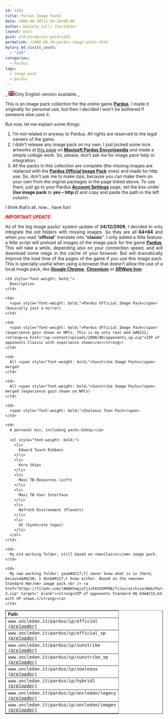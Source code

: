 ```yaml
---
id: 1263
title: Pardus Image Packs
date: 2008-06-30T12:56:29+00:00
author: Daniele Lolli (UncleDan)
layout: post
guid: old-wordpress-guid=1263
permalink: /2008-06-30-pardus-image-packs.html
mytory_md_visits_count:
  - "240"
categories:
  - Pardus
tags:
  - image pack
  - pardus
---
```

_ <img class="alignnone size-full wp-image-149" title="uk-flag-xsmall" src="/wp-content/uploads/2009/03/uk-flag-xsmall.gif" alt="uk-flag-xsmall" width="20" height="15" />Only English version available._

This is an image pack collection for the online game <a href="http://www.pardus.at/" target="_blank"><span style="font-weight: bold;">Pardus</span></a>. I made it originally for personal use, but then I decided I won&#8217;t be bothered if someone else uses it.

<div>
  <p>
    But now, let me explain some things:
  </p>
</div>

  1. I&#8217;m not related in anyway to Pardus. All rights are reserved to the legal owners of the game.
  2. I didn&#8217;t release any image pack on my own. I just picked some nice artworks at <a href="http://pardus.maxisoft.org/imagepacks.html" target="_blank">this page</a> on <a href="http://pardus.maxisoft.org/" target="_blank"><span style="font-weight: bold;">Maxisoft Pardus Encyclopedia</span></a> and made a simple <span style="font-style: italic;">collage</span> work. So, please, don&#8217;t ask me for image pack help or integration.
  3. All the packs in this collection are complete (the missing images are replaced with the <a href="http://static.pardus.at/downloads/images.zip" target="_blank"><span style="font-weight: bold;">Pardus Official Image Pack</span></a> ones) and made for http use. So, don&#8217;t ask me to make zips, because you can make them on your own from the orginal packages in the page linked above. To use them, just go to your Pardus <a href="http://www.pardus.at/index.php?section=account_settings" target="_blank"><span style="font-weight: bold;">Account Settings</span></a> page, set the box under <span style="font-weight: bold;">Use image pack</span> to <span style="font-weight: bold;">yes &#8211; http://</span> and copy and paste the path in the left column.

I think that&#8217;s all, now&#8230; have fun!

**<span style="color: #ff0000;">IMPORTANT UPDATE:</span>**

<p style="text-align: justify;">
  As of the big image packs&#8217; system update of <strong>24/12/2009</strong>, I decided to only integrate the old folders with missing images. So they are all <strong>64&#215;64</strong> and when you read &#8220;<strong>official</strong>&#8221; translate into &#8220;<strong>classic</strong>&#8220;. I only added a little feature: a little script will preload all images of the image pack for the game <a href="http://www.pardus.at/" target="_blank"><strong>Pardus</strong></a>. This will take a while, depending also on your connection speed, and will download some megs in the cache of your browser. But will dramatically improve the load time of tha pages of the game if you use this image pack. This is specially useful when using a browser that doesn&#8217;t allow the use of a local image pack, like <a href="http://www.google.com/chrome/" target="_blank"><strong>Google Chrome</strong></a>, <a href="http://www.chromium.org/" target="_blank"><strong>Chromium</strong></a> or <a href="http://www.srware.net/en/software_srware_iron.php" target="_href"><strong>SRWare Iron</strong></a>.
</p>

<table style="text-align: left; width: 100%;" border="1" cellspacing="2" cellpadding="2">
  <tr>
    <td style="font-weight: bold;">
      Path
    </td>
    
    <td style="font-weight: bold;">
      Description
    </td>
  </tr>
  
  <tr>
    <td style="font-family: monospace;">
      www.uncledan.it/pardus/ip/official<br /> <em><a href="https://filedn.com/lAHAHtmqjaTjJxFAtUSMfN8/files/archive/Web/Pardus/ImagePacks/official/preloader.php" target="_blank">(preloader)</a></em>
    </td>
    
    <td>
      <span style="font-weight: bold;">Pardus Official Image Pack</span> (basically just a mirror)
    </td>
  </tr>
  
  <tr>
    <td style="font-family: monospace;">
      www.uncledan.it/pardus/ip/official_xp<br /> <em><a href="https://filedn.com/lAHAHtmqjaTjJxFAtUSMfN8/files/archive/Web/Pardus/ImagePacks/official_xp/preloader.php" target="_blank">(preloader)</a></em>
    </td>
    
    <td>
      <span style="font-weight: bold;">Pardus Official Image Pack</span> (experience gain shown on NPCs, this is my only real mod &#8211; <strong><a href="/wp-content/uploads/2008/06/opponents_xp.zip">ZIP of opponents Classic with experience shown</a></strong>)
    </td>
  </tr>
  
  <tr>
    <td style="font-family: monospace;">
      www.uncledan.it/pardus/ip/sunstrike<br /> <em><a href="https://filedn.com/lAHAHtmqjaTjJxFAtUSMfN8/files/archive/Web/Pardus/ImagePacks/sunstrike/preloader.php" target="_blank">(preloader)</a></em>
    </td>
    
    <td>
      All <span style="font-weight: bold;">Sunstrike Image Packs</span> merged
    </td>
  </tr>
  
  <tr>
    <td style="font-family: monospace;">
      www.uncledan.it/pardus/ip/sunstrike_xp<br /> <em><a href="https://filedn.com/lAHAHtmqjaTjJxFAtUSMfN8/files/archive/Web/Pardus/ImagePacks/sunstrike_xp/preloader.php" target="_blank">(preloader)</a></em>
    </td>
    
    <td>
      All <span style="font-weight: bold;">Sunstrike Image Packs</span> merged (experience gain shown on NPCs)
    </td>
  </tr>
  
  <tr>
    <td style="font-family: monospace;">
      www.uncledan.it/pardus/ip/zealeous<br /> <em><a href="https://filedn.com/lAHAHtmqjaTjJxFAtUSMfN8/files/archive/Web/Pardus/ImagePacks/zealeous/preloader.php">(preloader)</a></em>
    </td>
    
    <td>
      <span style="font-weight: bold;">Zealeous Toon Pack</span>
    </td>
  </tr>
  
  <tr>
    <td style="vertical-align: top; font-family: monospace;">
      www.uncledan.it/pardus/ip/hybrid1<br /> <em><a href="https://filedn.com/lAHAHtmqjaTjJxFAtUSMfN8/files/archive/Web/Pardus/ImagePacks/hybrid1/preloader.php" target="_blank">(preloader)</a></em>
    </td>
    
    <td>
      A personal mix, including packs:&nbsp;</p> 
      
      <ol style="font-weight: bold;">
        <li>
          Edward Teach Ribbons
        </li>
        <li>
          Kora Ships
        </li>
        <li>
          Maxi TB Resources (soft)
        </li>
        <li>
          Maxi TB User Interface
        </li>
        <li>
          Nafrath Environment (Planets)
        </li>
        <li>
          UI (Syndicate logos)
        </li>
      </ol>
    </td>
  </tr>
  
  <tr>
    <td style="font-family: monospace;">
      www.uncledan.it/pardus/ip/uncledan/legacy<br /> <em><a href="https://filedn.com/lAHAHtmqjaTjJxFAtUSMfN8/files/archive/Web/Pardus/ImagePacks/uncledan/legacy/preloader.php" target="_blank">(preloader)</a></em>
    </td>
    
    <td>
      My old working folder, still based on <em>Classic</em> image pack.
    </td>
  </tr>
  
  <tr>
    <td style="font-family: monospace;">
      www.uncledan.it/pardus/ip/uncledan/images<br /> <em><a href="https://filedn.com/lAHAHtmqjaTjJxFAtUSMfN8/files/archive/Web/Pardus/ImagePacks/uncledan/images/preloader.php" target="_blank">(preloader)</a></em>
    </td>
    
    <td>
      My new working folder: you&#8217;ll never know what is in there, because&#8230; I don&#8217;t know either. Based on the new<em> Standard HQ</em> image pack.<br /> <a href="https://filedn.com/lAHAHtmqjaTjJxFAtUSMfN8/files/archive/Web/Pardus/ImagePacks/uncledan/images/opponents_64x64_HQ_v0-3.zip" target="_blank"><strong>ZIP of opponents Standard HQ 64&#215;64 with XP shown.</strong></a>
    </td>
  </tr>
</table>